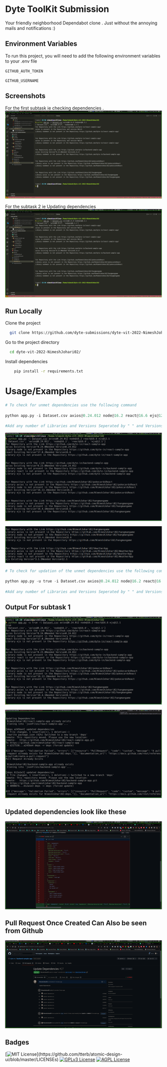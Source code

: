 
# Dyte ToolKit Submission 

Your friendly neighborhood Dependabot clone . Just without the annoying mails and notifications :)

## Environment Variables

To run this project, you will need to add the following environment variables to your .env file

`GITHUB_AUTH_TOKEN`

`GITHUB_USERNAME`


## Screenshots
For the first subtask ie checking dependencies . 
![App Screenshot](./images/subtask1.png)

For the subtask 2 ie Updating dependencies
![App Screenshot](./images/subtask1.png)



## Run Locally

Clone the project

```bash
  git clone https://github.com/dyte-submissions/dyte-vit-2022-NimeshJohari02
```

Go to the project directory

```bash
  cd dyte-vit-2022-NimeshJohari02/
```

Install dependencies

```bash
    pip install -r requirements.txt
```




# Usage/Examples

```python
# To check for unmet dependencies use the following command 

python app.py -i Dataset.csv axios@0.24.012 node@16.2 react@16.6 ejs@12.1

#Add any number of Libraries and Versions Seperated by " " and Versions by "@"

```
![App Screenshot](./images/subtask1First.png)


![App Screenshot](./images/subtask1Second.png)


```python
# To check for updation of the unmet dependencies use the following command 

python app.py -u true -i Dataset.csv axios@0.24.012 node@16.2 react@16.6 ejs@12.1

#Add any number of Libraries and Versions Seperated by " " and Versions by "@"

```
## Output For subtask 1
![App Screenshot](./images/subtask2First.png)


![App Screenshot](./images/subtask2Second.png)

## Updated dependencies look like these 

![App Screenshot](./images/UpdateDeps.png)

## Pull Request Once Created Can Also be seen from Github

![App Screenshot](./images/Updatepr.png)


## Badges

[![MIT License](https://img.shields.io/apm/l/atomic-design-ui.svg?)](https://github.com/tterb/atomic-design-ui/blob/master/LICENSEs)
[![GPLv3 License](https://img.shields.io/badge/License-GPL%20v3-yellow.svg)](https://opensource.org/licenses/)
[![AGPL License](https://img.shields.io/badge/license-AGPL-blue.svg)](http://www.gnu.org/licenses/agpl-3.0)


